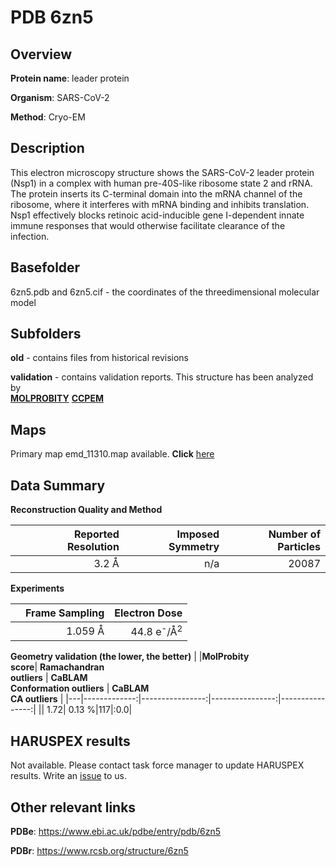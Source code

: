 # PDB 6zn5

## Overview

**Protein name**: leader protein

**Organism**: SARS-CoV-2

**Method**: Cryo-EM

## Description

This electron microscopy structure shows the SARS-CoV-2 leader protein (Nsp1) in a complex with human pre-40S-like ribosome state 2 and rRNA. The protein inserts its C-terminal domain into the mRNA channel of the ribosome, where it interferes with mRNA binding and inhibits translation. Nsp1 effectively blocks retinoic acid-inducible gene I-dependent innate immune responses that would otherwise facilitate clearance of the infection.

## Basefolder

6zn5.pdb and 6zn5.cif - the coordinates of the threedimensional molecular model

## Subfolders



**old** - contains files from historical revisions

**validation** - contains validation reports. This structure has been analyzed by <br>  [**MOLPROBITY**](https://github.com/thorn-lab/coronavirus_structural_task_force/tree/master/pdb/leader_protein/SARS-CoV-2/6zn5/validation/molprobity)   [**CCPEM**](https://github.com/thorn-lab/coronavirus_structural_task_force/tree/master/pdb/leader_protein/SARS-CoV-2/6zn5/validation/ccpem-validation) 



## Maps

Primary map emd_11310.map available. **Click** [here](http://ftp.wwpdb.org/pub/emdb/structures/EMD-11310/map/) 

## Data Summary
**Reconstruction Quality and Method**

|   | Reported Resolution | Imposed Symmetry | Number of Particles |
|---|-------------:|----------------:|--------------:|
|   |3.2 Å|n/a|20087|

**Experiments**

|   | Frame Sampling | Electron Dose |
|---|-------------:|----------------:|
|   |1.059 Å|44.8 e<sup>-</sup>/Å<sup>2</sup>|

**Geometry validation (the lower, the better)**
|   |**MolProbity<br>score**| **Ramachandran<br>outliers** | **CaBLAM<br>Conformation outliers** | **CaBLAM<br>CA outliers** |
|---|-------------:|----------------:|----------------:|----------------:|
||  1.72|  0.13 %|117|:0.0|

## HARUSPEX results

Not available. Please contact task force manager to update HARUSPEX results. Write an [issue](https://github.com/thorn-lab/coronavirus_structural_task_force/issues) to us.

## Other relevant links 
**PDBe**:  https://www.ebi.ac.uk/pdbe/entry/pdb/6zn5
 
**PDBr**: https://www.rcsb.org/structure/6zn5 
